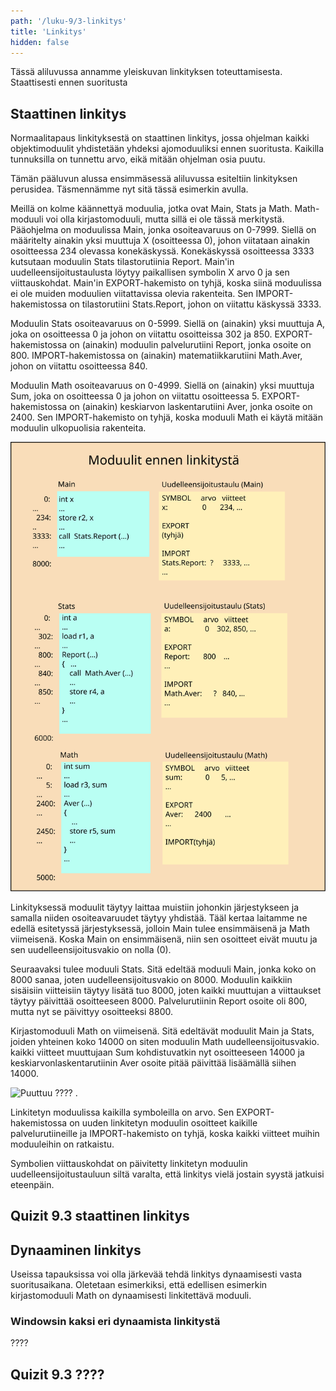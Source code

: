 ```yaml
---
path: '/luku-9/3-linkitys'
title: 'Linkitys'
hidden: false
---
```


<div>
<lead>Tässä aliluvussa annamme yleiskuvan linkityksen toteuttamisesta. Staattisesti ennen suoritusta 
</lead>
</div>

## Staattinen linkitys
Normaalitapaus linkityksestä on staattinen linkitys, jossa ohjelman kaikki objektimoduulit yhdistetään yhdeksi ajomoduuliksi ennen suoritusta. Kaikilla tunnuksilla on tunnettu arvo, eikä mitään ohjelman osia puutu.

Tämän pääluvun alussa ensimmäsessä aliluvussa esiteltiin linkityksen perusidea. Täsmennämme nyt sitä tässä esimerkin avulla.

Meillä on kolme käännettyä moduulia, jotka ovat Main, Stats ja Math. Math-moduuli voi olla kirjastomoduuli, mutta sillä ei ole tässä merkitystä. Pääohjelma on moduulissa Main, jonka osoiteavaruus on 0-7999. Siellä on määritelty ainakin yksi muuttuja X (osoitteessa 0), johon viitataan ainakin osoitteessa 234 olevassa konekäskyssä. Konekäskyssä osoitteessa 3333 kutsutaan moduulin Stats tilastorutiinia Report. Main'in uudelleensijoitustaulusta löytyy paikallisen symbolin X arvo 0 ja sen viittauskohdat.  Main'in EXPORT-hakemisto on tyhjä, koska siinä moduulissa ei ole muiden moduulien viitattavissa olevia rakenteita. Sen IMPORT-hakemistossa on tilastorutiini Stats.Report, johon on viitattu käskyssä 3333.

Moduulin Stats osoiteavaruus on 0-5999. Siellä on (ainakin) yksi muuttuja A, joka on osoitteessa 0 ja johon on viitattu osoitteissa 302 ja 850. EXPORT-hakemistossa on (ainakin) moduulin palvelurutiini Report, jonka osoite on 800. IMPORT-hakemistossa on (ainakin) matematiikkarutiini Math.Aver, johon on viitattu osoitteessa 840.

Moduulin Math osoiteavaruus on 0-4999. Siellä on (ainakin) yksi muuttuja Sum, joka on osoitteessa 0 ja johon on viitattu osoitteessa 5. EXPORT-hakemistossa on (ainakin) keskiarvon laskentarutiini Aver, jonka osoite on 2400. Sen IMPORT-hakemisto on tyhjä, koska moduuli Math ei käytä mitään moduulin ulkopuolisia rakenteita.

<!-- kuva: ch-9-3-moduulit-ennen-linkitysta  -->

![  Puuttuu ???? .](./ch-9-3-moduulit-ennen-linkitysta.svg)
<div>
<illustrations motive="ch-9-3-moduulit-ennen-linkitysta"></illustrations>
</div>

Linkityksessä moduulit täytyy laittaa muistiin johonkin järjestykseen ja samalla niiden osoiteavaruudet täytyy yhdistää. Tääl kertaa laitamme ne edellä esitetyssä järjestyksessä, jolloin Main tulee ensimmäisenä ja Math viimeisenä. Koska Main on ensimmäisenä, niin sen osoitteet eivät muutu ja sen uudelleensijoitusvakio on nolla (0). 

Seuraavaksi tulee moduuli Stats. Sitä edeltää moduuli Main, jonka koko on 8000 sanaa, joten uudelleensijoitusvakio on 8000. Moduulin kaikkiin sisäisiin viitteisiin täytyy lisätä tuo 8000, joten kaikki muuttujan a viittaukset täytyy päivittää osoitteeseen 8000. Palvelurutiinin Report osoite oli 800, mutta nyt se päivittyy osoitteeksi 8800.  

Kirjastomoduuli Math on viimeisenä. Sitä edeltävät moduulit Main ja Stats, joiden yhteinen koko 14000 on siten moduulin Math uudelleensijoitusvakio.  kaikki viitteet muuttujaan Sum kohdistuvatkin nyt osoitteeseen 14000 ja keskiarvonlaskentarutiinin Aver osoite pitää päivittää lisäämällä siihen 14000.

<!-- kuva: ch-9-3-moduulit-jälkeen-linkityksen  -->

![  Puuttuu ???? .](./ch-9-3-moduulit-jälkeen-linkityksen.svg)
<div>
<illustrations motive="ch-9-3-moduulit-jälkeen-linkityksen"></illustrations>
</div>

Linkitetyn moduulissa kaikilla symboleilla on arvo. Sen EXPORT-hakemistossa on uuden linkitetyn moduulin osoitteet kaikille palvelurutiineille ja IMPORT-hakemisto on tyhjä, koska kaikki viitteet muihin moduuleihin on ratkaistu. 

Symbolien viittauskohdat on päivitetty linkitetyn moduulin uudelleensijoitustauluun siltä varalta, että linkitys vielä jostain syystä jatkuisi eteenpäin. 

## Quizit 9.3 staattinen linkitys
<!--  quizit 9.3.???  -->
<div><quiz id="aec1b502-8b29-4f47-a0a8-e702f13cbda7"></quiz></div>

## Dynaaminen linkitys
Useissa tapauksissa voi olla järkevää tehdä linkitys dynaamisesti vasta suoritusaikana. Oletetaan esimerkiksi, että edellisen esimerkin kirjastomoduuli Math on dynaamisesti linkitettävä moduuli.  

### Windowsin kaksi eri dynaamista linkitystä
????


## Quizit 9.3 ????
<!--  quizit 9.3.???  -->
<div><quiz id="4b44871b-2fe7-4fe1-978c-267d5bf8de80"></quiz></div>
